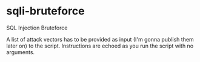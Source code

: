 # sqli-bruteforce
SQL Injection Bruteforce

A list of attack vectors has to be provided as input (I'm gonna publish them later on) to the script.
Instructions are echoed as you run the script with no arguments.
